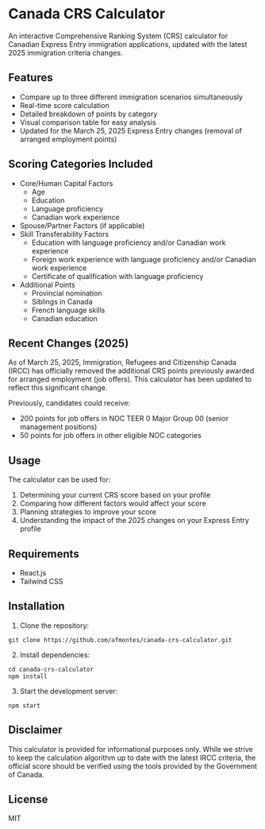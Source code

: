# Canada CRS Calculator

An interactive Comprehensive Ranking System (CRS) calculator for Canadian Express Entry immigration applications, updated with the latest 2025 immigration criteria changes.

## Features

- Compare up to three different immigration scenarios simultaneously
- Real-time score calculation
- Detailed breakdown of points by category
- Visual comparison table for easy analysis
- Updated for the March 25, 2025 Express Entry changes (removal of arranged employment points)

## Scoring Categories Included

- Core/Human Capital Factors
  - Age
  - Education
  - Language proficiency
  - Canadian work experience
- Spouse/Partner Factors (if applicable)
- Skill Transferability Factors
  - Education with language proficiency and/or Canadian work experience
  - Foreign work experience with language proficiency and/or Canadian work experience
  - Certificate of qualification with language proficiency
- Additional Points
  - Provincial nomination
  - Siblings in Canada
  - French language skills
  - Canadian education

## Recent Changes (2025)

As of March 25, 2025, Immigration, Refugees and Citizenship Canada (IRCC) has officially removed the additional CRS points previously awarded for arranged employment (job offers). This calculator has been updated to reflect this significant change.

Previously, candidates could receive:
- 200 points for job offers in NOC TEER 0 Major Group 00 (senior management positions)
- 50 points for job offers in other eligible NOC categories

## Usage

The calculator can be used for:
1. Determining your current CRS score based on your profile
2. Comparing how different factors would affect your score
3. Planning strategies to improve your score
4. Understanding the impact of the 2025 changes on your Express Entry profile

## Requirements

- React.js
- Tailwind CSS

## Installation

1. Clone the repository:
```
git clone https://github.com/afmontes/canada-crs-calculator.git
```

2. Install dependencies:
```
cd canada-crs-calculator
npm install
```

3. Start the development server:
```
npm start
```

## Disclaimer

This calculator is provided for informational purposes only. While we strive to keep the calculation algorithm up to date with the latest IRCC criteria, the official score should be verified using the tools provided by the Government of Canada.

## License

MIT
